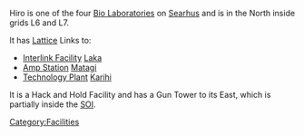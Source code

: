 Hiro is one of the four [Bio Laboratories](Bio_Laboratory.md "wikilink") on
[Searhus](Searhus.md "wikilink") and is in the North inside grids L6 and
L7.

It has [Lattice](Lattice.md "wikilink") Links to:

- [Interlink Facility](Interlink_Facility.md "wikilink")
  [Laka](Laka.md "wikilink")
- [Amp Station](Amp_Station.md "wikilink") [Matagi](Matagi.md "wikilink")
- [Technology Plant](Technology_Plant.md "wikilink")
  [Karihi](Karihi.md "wikilink")

It is a Hack and Hold Facility and has a Gun Tower to its East, which is
partially inside the [SOI](SOI.md "wikilink").

[Category:Facilities](Category:Facilities.md "wikilink")
